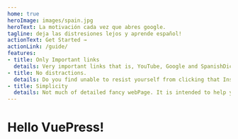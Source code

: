 ```yaml
---
home: true
heroImage: images/spain.jpg
heroText: La motivación cada vez que abres google.
tagline: deja las distresiones lejos y aprende español!
actionText: Get Started →
actionLink: /guide/
features:
- title: Only Important links
  details: Very important links that is, YouTube, Google and SpanishDict are provided.
- title: No distractions.
  details: Do you find unable to resist yourself from clicking that Instagram or Facebook icon that pops up as the recommendation on the default starting page of your browser?
- title: Simplicity
  details: Not much of detailed fancy webPage. It is intended to help you focus on learning spanish.
---
```


# Hello VuePress!